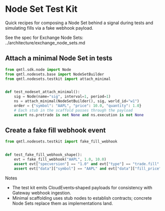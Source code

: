 # Node Set Test Kit

Quick recipes for composing a Node Set behind a signal during tests and simulating fills via a fake webhook payload.

See the spec for Exchange Node Sets: ../architecture/exchange_node_sets.md

## Attach a minimal Node Set in tests

```python
from qmtl.sdk.node import Node
from qmtl.nodesets.base import NodeSetBuilder
from qmtl.nodesets.testkit import attach_minimal


def test_nodeset_attach_minimal():
    sig = Node(name="sig", interval=1, period=1)
    ns = attach_minimal(NodeSetBuilder(), sig, world_id="w1")
    order = {"symbol": "AAPL", "price": 10.0, "quantity": 1.0}
    # Each stub in the scaffold passes through the payload
    assert ns.pretrade is not None and ns.execution is not None
```

## Create a fake fill webhook event

```python
from qmtl.nodesets.testkit import fake_fill_webhook


def test_fake_fill_webhook_shape():
    evt = fake_fill_webhook("AAPL", 1.0, 10.0)
    assert evt["specversion"] == "1.0" and evt["type"] == "trade.fill"
    assert evt["data"]["symbol"] == "AAPL" and evt["data"]["fill_price"] == 10.0
```

Notes
- The test kit emits CloudEvents‑shaped payloads for consistency with Gateway webhook ingestion.
- Minimal scaffolding uses stub nodes to establish contracts; concrete Node Sets replace them as implementations land.

